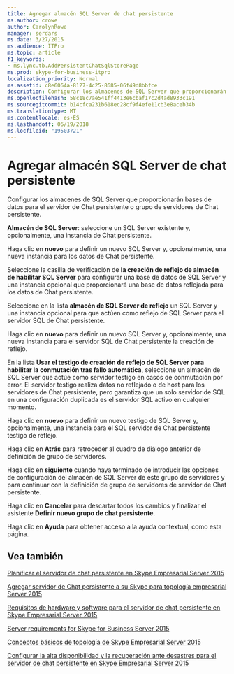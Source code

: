 ```yaml
---
title: Agregar almacén SQL Server de chat persistente
ms.author: crowe
author: CarolynRowe
manager: serdars
ms.date: 3/27/2015
ms.audience: ITPro
ms.topic: article
f1_keywords:
- ms.lync.tb.AddPersistentChatSqlStorePage
ms.prod: skype-for-business-itpro
localization_priority: Normal
ms.assetid: c8e6064a-8127-4c25-8685-06f49d8bbfce
description: Configurar los almacenes de SQL Server que proporcionarán bases de datos para el servidor de Chat persistente o grupo de servidores de Chat persistente.
ms.openlocfilehash: 58c18c7ae541ff4413e6cbaf17c2d4ad8933c191
ms.sourcegitcommit: b14cfca231b618ec28cf9f4efe11cb3e8aceb34b
ms.translationtype: MT
ms.contentlocale: es-ES
ms.lasthandoff: 06/19/2018
ms.locfileid: "19503721"
---
```

# <a name="add-persistent-chat-sql-server-store"></a>Agregar almacén SQL Server de chat persistente
 
Configurar los almacenes de SQL Server que proporcionarán bases de datos para el servidor de Chat persistente o grupo de servidores de Chat persistente.
  
 **Almacén de SQL Server**: seleccione un SQL Server existente y, opcionalmente, una instancia de Chat persistente.
  
Haga clic en **nuevo** para definir un nuevo SQL Server y, opcionalmente, una nueva instancia para los datos de Chat persistente.
  
Seleccione la casilla de verificación de **la creación de reflejo de almacén de habilitar SQL Server** para configurar una base de datos de SQL Server y una instancia opcional que proporcionará una base de datos reflejada para los datos de Chat persistente.
  
Seleccione en la lista **almacén de SQL Server de reflejo** un SQL Server y una instancia opcional para que actúen como reflejo de SQL Server para el servidor SQL de Chat persistente.
  
Haga clic en **nuevo** para definir un nuevo SQL Server y, opcionalmente, una nueva instancia para el servidor SQL de Chat persistente la creación de reflejo.
  
En la lista **Usar el testigo de creación de reflejo de SQL Server para habilitar la conmutación tras fallo automática**, seleccione un almacén de SQL Server que actúe como servidor testigo en casos de conmutación por error. El servidor testigo realiza datos no reflejado o de host para los servidores de Chat persistente, pero garantiza que un solo servidor de SQL en una configuración duplicada es el servidor SQL activo en cualquier momento.
  
Haga clic en **nuevo** para definir un nuevo testigo de SQL Server y, opcionalmente, una instancia para el SQL servidor de Chat persistente testigo de reflejo.
  
Haga clic en **Atrás** para retroceder al cuadro de diálogo anterior de definición de grupo de servidores.
  
Haga clic en **siguiente** cuando haya terminado de introducir las opciones de configuración del almacén de SQL Server de este grupo de servidores y para continuar con la definición de grupo de servidores de servidor de Chat persistente.
  
Haga clic en **Cancelar** para descartar todos los cambios y finalizar el asistente **Definir nuevo grupo de chat persistente**.
  
Haga clic en **Ayuda** para obtener acceso a la ayuda contextual, como esta página.
  
## <a name="see-also"></a>Vea también

[Planificar el servidor de chat persistente en Skype Empresarial Server 2015](../../plan-your-deployment/persistent-chat-server/persistent-chat-server.md)
  
[Agregar servidor de Chat persistente a su Skype para topología empresarial Server 2015](../../deploy/deploy-persistent-chat-server/add-persistent-chat-server.md)
  
[Requisitos de hardware y software para el servidor de chat persistente en Skype Empresarial Server 2015](../../plan-your-deployment/persistent-chat-server/hardware-and-software-requirements.md)
  
[Server requirements for Skype for Business Server 2015](../../plan-your-deployment/requirements-for-your-environment/server-requirements.md)
  
[Conceptos básicos de topología de Skype Empresarial Server 2015](../../plan-your-deployment/topology-basics/topology-basics.md)
  
[Configurar la alta disponibilidad y la recuperación ante desastres para el servidor de chat persistente en Skype Empresarial Server 2015](../../deploy/deploy-persistent-chat-server/configure-hadr-for-persistent-chat.md)